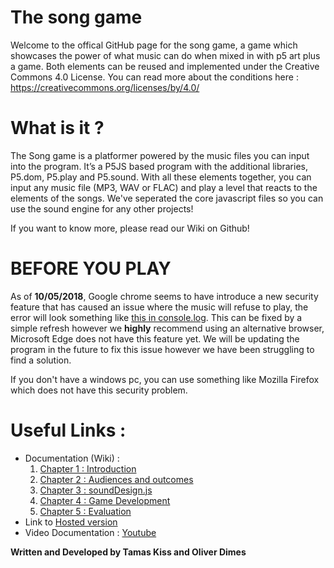 # The song game
Welcome to the offical GitHub page for the song game, a game which showcases the power of what music can do when mixed in with p5 art plus a game. Both elements can be reused and implemented under the Creative Commons 4.0 License. You can read more about the conditions here : https://creativecommons.org/licenses/by/4.0/

# What is it ?
The Song game is a platformer powered by the music files you can input into the program. It’s a P5JS based program with the additional libraries, P5.dom, P5.play and P5.sound. With all these elements together, you can input any music file (MP3, WAV or FLAC) and play a level that reacts to the elements of the songs. We've seperated the core javascript files so you can use the sound engine for any other projects!

If you want to know more, please read our Wiki on Github!

# BEFORE YOU PLAY
As of **10/05/2018**, Google chrome seems to have introduce a new security feature that has caused an issue where the music will refuse to play, the error will look something like [this in console.log](https://i.imgur.com/GgYMwCT.png). This can be fixed by a simple refresh however we **highly** recommend using an alternative browser, Microsoft Edge does not have this feature yet. We will be updating the program in the future to fix this issue however we have been struggling to find a solution.

If you don't have a windows pc, you can use something like Mozilla Firefox which does not have this security problem.

# Useful Links :
- Documentation (Wiki) : 
   1. [Chapter 1 : Introduction](https://github.com/effeect/Year1Project/wiki/Chapter-1-:-Introduction)
   2. [Chapter 2 : Audiences and outcomes](https://github.com/effeect/Year1Project/wiki/Chapter-2-:-Intended-audience-and-outcomes)
   3. [Chapter 3 : soundDesign.js](https://github.com/effeect/Year1Project/wiki/Chapter-3-:-soundDesign.js)
   4. [Chapter 4 : Game Development](https://github.com/effeect/Year1Project/wiki/Chapter-4-:-Game-Development)
   5. [Chapter 5 : Evaluation](https://github.com/effeect/Year1Project/wiki/Chapter-5-:-Evaluation)
- Link to [Hosted version](http://igor.gold.ac.uk/~odime001/CreativeProjectYear1/FinalProduct/)
- Video Documentation : [Youtube](https://www.youtube.com/watch?v=s3bu6SeYLYI)


**Written and Developed by Tamas Kiss and Oliver Dimes**

